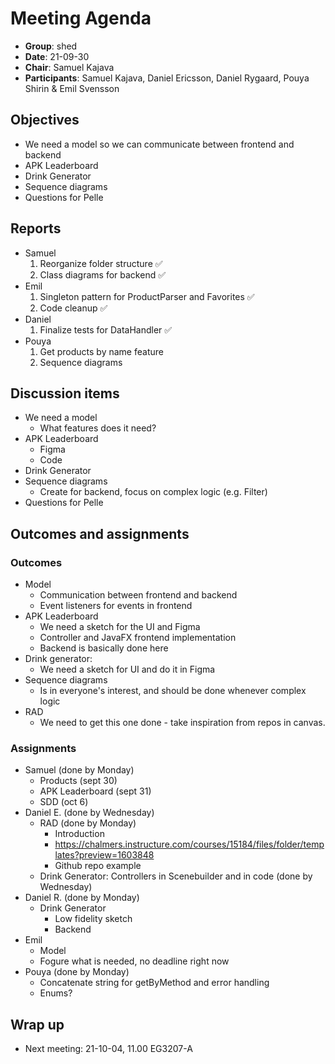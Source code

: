 # Meeting Agenda 

- **Group**:        shed
- **Date**: 21-09-30
- **Chair**:        Samuel Kajava
- **Participants**: Samuel Kajava, Daniel Ericsson, Daniel Rygaard, Pouya Shirin & Emil Svensson

## Objectives

* We need a model so we can communicate between frontend and backend
* APK Leaderboard
* Drink Generator
* Sequence diagrams
* Questions for Pelle

## Reports

- Samuel
  1. Reorganize folder structure ✅
  2. Class diagrams for backend ✅
- Emil
  1. Singleton pattern for ProductParser and Favorites ✅
  2. Code cleanup ✅
- Daniel
  1. Finalize tests for DataHandler ✅
- Pouya
  1. Get products by name feature
  2. Sequence diagrams

## Discussion items

* We need a model
  * What features does it need?
* APK Leaderboard
  * Figma
  * Code
* Drink Generator
* Sequence diagrams
  * Create for backend, focus on complex logic (e.g. Filter)
* Questions for Pelle

## Outcomes and assignments

### Outcomes

* Model	
  * Communication between frontend and backend
  * Event listeners for events in frontend
* APK Leaderboard
  * We need a sketch for the UI and Figma
  * Controller and JavaFX frontend implementation
  * Backend is basically done here
* Drink generator:
  * We need a sketch for UI and do it in Figma
* Sequence diagrams
  * Is in everyone's interest, and should be done whenever complex logic
* RAD
  * We need to get this one done - take inspiration from repos in canvas.

### Assignments

* Samuel (done by Monday)
  * Products (sept 30)
  * APK Leaderboard (sept 31)
  * SDD (oct 6)
* Daniel E. (done by Wednesday)
  * RAD (done by Monday)
    * Introduction
    * https://chalmers.instructure.com/courses/15184/files/folder/templates?preview=1603848
    * Github repo example
  * Drink Generator: Controllers in Scenebuilder and in code (done by Wednesday)
* Daniel R. (done by Monday)
  * Drink Generator
    * Low fidelity sketch
    * Backend
* Emil 
  * Model
  * Fogure what is needed, no deadline right now
* Pouya (done by Monday)
  * Concatenate string for getByMethod and error handling
  * Enums?

## Wrap up
* Next meeting: 21-10-04, 11.00 EG3207-A
